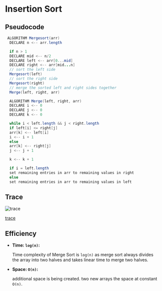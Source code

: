 # Insertion Sort



## Pseudocode

```java
 ALGORITHM Mergesort(arr)
  DECLARE n <-- arr.length

  if n > 1
  DECLARE mid <-- n/2
  DECLARE left <-- arr[0...mid]
  DECLARE right <-- arr[mid...n]
  // sort the left side
  Mergesort(left)
  // sort the right side
  Mergesort(right)
  // merge the sorted left and right sides together
  Merge(left, right, arr)

  ALGORITHM Merge(left, right, arr)
  DECLARE i <-- 0
  DECLARE j <-- 0
  DECLARE k <-- 0

  while i < left.length && j < right.length
  if left[i] <= right[j]
  arr[k] <-- left[i]
  i <-- i + 1
  else
  arr[k] <-- right[j]
  j <-- j + 1

  k <-- k + 1

  if i = left.length
  set remaining entries in arr to remaining values in right
  else
  set remaining entries in arr to remaining values in left
```

## Trace
![trace](https://cdn.programiz.com/cdn/farfuture/PRTu8e23Uz212XPrrzN_uqXkVZVY_E0Ta8GZp61-zvw/mtime:1586425911/sites/tutorial2program/files/merge-sort-example_0.png)

[trace](https://www.youtube.com/watch?v=iMT7gTPpaqw)
## Efficiency

- **Time: `log(n)`:**

  Time complexity of Merge Sort is `log(n)` as merge sort always divides the array into two halves and takes linear time to merge two halves.

- **Space: `O(n)`:**

  additional space is being created. two new arrays the space at constant `O(n)`.
